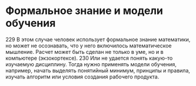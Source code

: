 # Формальное знание и модели обучения

229 В этом случае человек использует формальное знание математики, но может не осознавать, что у него включилось математическое мышление. Расчет может быть сделан не только в уме, но и в компьютере (экзокортексе).
230 Или не удается понять какую-то изучаемую дисциплину. Тогда нужно применять модели обучения, например, начать выделять понятийный минимум, принципы и правила, изучать алгоритм или условия создания рабочего продукта.
